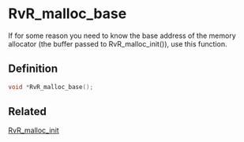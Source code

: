# RvR_malloc_base

If for some reason you need to know the base address of the memory allocator (the buffer passed to RvR_malloc_init()), use this function.

## Definition

```c
void *RvR_malloc_base();
```

## Related

[RvR_malloc_init](/rvr/rvr/malloc_init)
